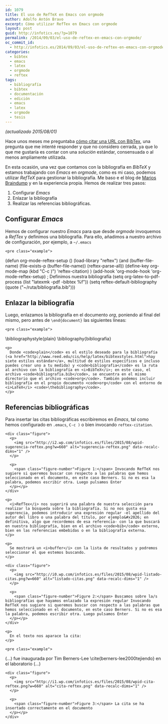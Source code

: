 ```yaml
---
id: 1079
title: El uso de RefTeX en Emacs con orgmode
author: Adolfo Antón Bravo
excerpt: Cómo utilizar RefTex en Emacs con orgmode
layout: post
guid: http://infotics.es/?p=1079
permalink: /2014/09/03/el-uso-de-reftex-en-emacs-con-orgmode/
oc_commit_id:
  - http://infotics.es/2014/09/03/el-uso-de-reftex-en-emacs-con-orgmode/1409769432
categories:
  - bibtex
  - emacs
  - latex
  - orgmode
  - reftex
tags:
  - bibliografía
  - bibtex
  - documentación
  - edición
  - emacs
  - latex
  - orgmode
  - tesis
---
```

*(actualizado 2015/08/01)* 

Hace unos meses me preguntaba [cómo citar una URL con BibTex][1], una pregunta que me intenté responder y que no considero cerrada, ya que lo que me gustaría es contar con una *solución* estándar, consensuada o al menos ampliamente utilizada. 

En esta ocasión, una vez que contamos con la bibliografía en *BibTeX* y estamos trabajando con *Emacs* en *orgmode*, como es mi caso, podemos utilizar *RefTeX* para gestionar la bibliografía. Me baso e el blog de [Marios Braindump][2] y en la experiencia propia. Hemos de realizar tres pasos: 

<ol class="org-ol">
  <li>
    Configurar <i>Emacs</i>
  </li>
  <li>
    Enlazar la bibliografía
  </li>
  <li>
    Realizar las referencias bibliográficas.
  </li>
</ol>

<div id="outline-container-unnumbered-1" class="outline-2">
  <h2 id="unnumbered-1">
    Configurar <i>Emacs</i>
  </h2>
  
  <div class="outline-text-2" id="text-unnumbered-1">
    <p>
      Hemos de configurar nuestro <i>Emacs</i> para que desde <i>orgmode</i> invoquemos a <i>RefTex</i> y definimos una bibliografía. Para ello, añadimos a nuestro archivo de configuración, por ejemplo, a <code>~/.emacs</code>
    </p>
    
    <pre class="example">
(defun org-mode-reftex-setup ()
(load-library "reftex")
(and (buffer-file-name)
(file-exists-p (buffer-file-name))
(reftex-parse-all))
(define-key org-mode-map (kbd "C-c )") 'reftex-citation)
)
(add-hook 'org-mode-hook 'org-mode-reftex-setup)
; Definimos nuestra bibliografía
(setq org-latex-to-pdf-process (list "latexmk -pdf -bibtex %f"))
(setq reftex-default-bibliography
      (quote
       ("~/ruta/bibliografia.bib")))
</pre>
  </div>
</div>

<div id="outline-container-unnumbered-2" class="outline-2">
  <h2 id="unnumbered-2">
    Enlazar la bibliografía
  </h2>
  
  <div class="outline-text-2" id="text-unnumbered-2">
    <p>
      Luego, enlazamos la bibliografía en el documento <i>org</i>, poniendo al final del mismo, pero antes de <code>\end{document}</code> las siguientes líneas:
    </p>
    
    <pre class="example">
\bibliographystyle{plain}
\bibliography{bibliografia}
</pre>
    
    <p>
      Donde <code>plain</code> es el estilo deseado para la bibliografía (<a href="http://www.reed.edu/cis/help/latex/bibtexstyles.html">hay siete estilos estándar</a>, multitud de estilos específicos e incluso puedes crear uno a tu medida) y <code>bibliografia</code> es la ruta al archivo con la bibliografía en <i>BibTeX</i>; en este caso, el archivo <code>bibliografia.bib</code>, se encuentra en el mismo directorio que el archivo <code>org</code>. También podemos incluir bibliografía en el propio documento <code>org</code> con el entorno de <i>LaTeX</i> <code>\thebibliography</code>.
    </p>
  </div>
</div>

<div id="outline-container-unnumbered-3" class="outline-2">
  <h2 id="unnumbered-3">
    Referencias bibliográficas
  </h2>
  
  <div class="outline-text-2" id="text-unnumbered-3">
    <p>
      Para insertar las citas bibliográficas escribiremos en <i>Emacs</i>, tal como hemos configurado en <code>.emacs</code>, <code>C-c )</code> o bien invocando <code>reftex-citation</code>.
    </p>
    
    <div class="figure">
      <p>
        <img src="http://i2.wp.com/infotics.es/files/2015/08/wpid-sugerencia-reftex.png?w=660" alt="sugerencia-reftex.png" data-recalc-dims="1" />
      </p>
      
      <p>
        <span class="figure-number">Figure 1:</span> Invocando RefTeX nos sugiere si queremos buscar con respecto a las palabras que hemos seleccionado en el documento, en este caso Berners. Si no es esa la palabra, podemos escribir otra. Luego pulsamos Enter
      </p></p>
    </div>
    
    <p>
      <i>RefTex</i> nos sugerirá una palabra de nuestra selección para realizar la búsqueda sobre la bibliografía. Si no nos gusta esa sugerencia, podemos introducir una expresión regular -el apellido del autor del libro o una palabra del título, por ejemplo&#x2026; en definitiva, algo que recordemos de esa referencia- con la que buscará en nuestra bibliografía, bien en el archivo <code>bib</code> externo, bien en las referencias embebidas o en la bibliografía externa.
    </p>
    
    <p>
      Se mostrará un <i>buffer</i> con la lista de resultados y podremos seleccionar el que estemos buscando.
    </p>
    
    <div class="figure">
      <p>
        <img src="http://i0.wp.com/infotics.es/files/2015/08/wpid-listado-citas.png?w=660" alt="listado-citas.png" data-recalc-dims="1" />
      </p>
      
      <p>
        <span class="figure-number">Figure 2:</span> Buscamos sobre la/s bibliografías que hayamos enlazado la expresión regular Invocando RefTeX nos sugiere si queremos buscar con respecto a las palabras que hemos seleccionado en el documento, en este caso Berners. Si no es esa la palabra, podemos escribir otra. Luego pulsamos Enter
      </p></p>
    </div>
    
    <p>
      En el texto nos aparace la cita:
    </p>
    
    <pre class="example">
(...) fue inaugurada por Tim Berners-Lee \cite{berners-lee2000tejiendo} en el laboratorio (...)
</pre>
    
    <div class="figure">
      <p>
        <img src="http://i1.wp.com/infotics.es/files/2015/08/wpid-cita-reftex.png?w=660" alt="cita-reftex.png" data-recalc-dims="1" />
      </p>
      
      <p>
        <span class="figure-number">Figure 3:</span> La cita se ha insertado correctamente en el documento
      </p></p>
    </div>
  </div>
</div>

 [1]: http://infotics.es/2014/04/15/como-citar-una-url-con-bibtex/
 [2]: http://www.mfasold.net/blog/2009/02/using-emacs-org-mode-to-draft-papers/